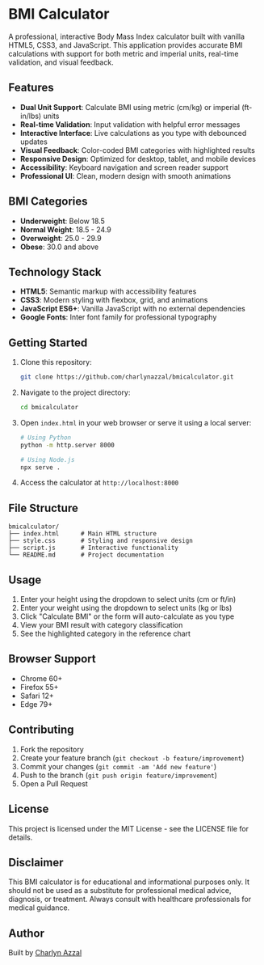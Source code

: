 # BMI Calculator

A professional, interactive Body Mass Index calculator built with vanilla HTML5, CSS3, and JavaScript. This application provides accurate BMI calculations with support for both metric and imperial units, real-time validation, and visual feedback.

## Features

- **Dual Unit Support**: Calculate BMI using metric (cm/kg) or imperial (ft-in/lbs) units
- **Real-time Validation**: Input validation with helpful error messages
- **Interactive Interface**: Live calculations as you type with debounced updates
- **Visual Feedback**: Color-coded BMI categories with highlighted results
- **Responsive Design**: Optimized for desktop, tablet, and mobile devices
- **Accessibility**: Keyboard navigation and screen reader support
- **Professional UI**: Clean, modern design with smooth animations

## BMI Categories

- **Underweight**: Below 18.5
- **Normal Weight**: 18.5 - 24.9
- **Overweight**: 25.0 - 29.9
- **Obese**: 30.0 and above

## Technology Stack

- **HTML5**: Semantic markup with accessibility features
- **CSS3**: Modern styling with flexbox, grid, and animations
- **JavaScript ES6+**: Vanilla JavaScript with no external dependencies
- **Google Fonts**: Inter font family for professional typography

## Getting Started

1. Clone this repository:
   ```bash
   git clone https://github.com/charlynazzal/bmicalculator.git
   ```

2. Navigate to the project directory:
   ```bash
   cd bmicalculator
   ```

3. Open `index.html` in your web browser or serve it using a local server:
   ```bash
   # Using Python
   python -m http.server 8000
   
   # Using Node.js
   npx serve .
   ```

4. Access the calculator at `http://localhost:8000`

## File Structure

```
bmicalculator/
├── index.html      # Main HTML structure
├── style.css       # Styling and responsive design
├── script.js       # Interactive functionality
└── README.md       # Project documentation
```

## Usage

1. Enter your height using the dropdown to select units (cm or ft/in)
2. Enter your weight using the dropdown to select units (kg or lbs)
3. Click "Calculate BMI" or the form will auto-calculate as you type
4. View your BMI result with category classification
5. See the highlighted category in the reference chart

## Browser Support

- Chrome 60+
- Firefox 55+
- Safari 12+
- Edge 79+

## Contributing

1. Fork the repository
2. Create your feature branch (`git checkout -b feature/improvement`)
3. Commit your changes (`git commit -am 'Add new feature'`)
4. Push to the branch (`git push origin feature/improvement`)
5. Open a Pull Request

## License

This project is licensed under the MIT License - see the LICENSE file for details.

## Disclaimer

This BMI calculator is for educational and informational purposes only. It should not be used as a substitute for professional medical advice, diagnosis, or treatment. Always consult with healthcare professionals for medical guidance.

## Author

Built by [Charlyn Azzal](https://github.com/charlynazzal) 